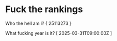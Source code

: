 # Fuck the rankings

Who the hell am I?
{ 25113273 }

What fucking year is it?
[ 2025-03-31T09:00:00Z ]
